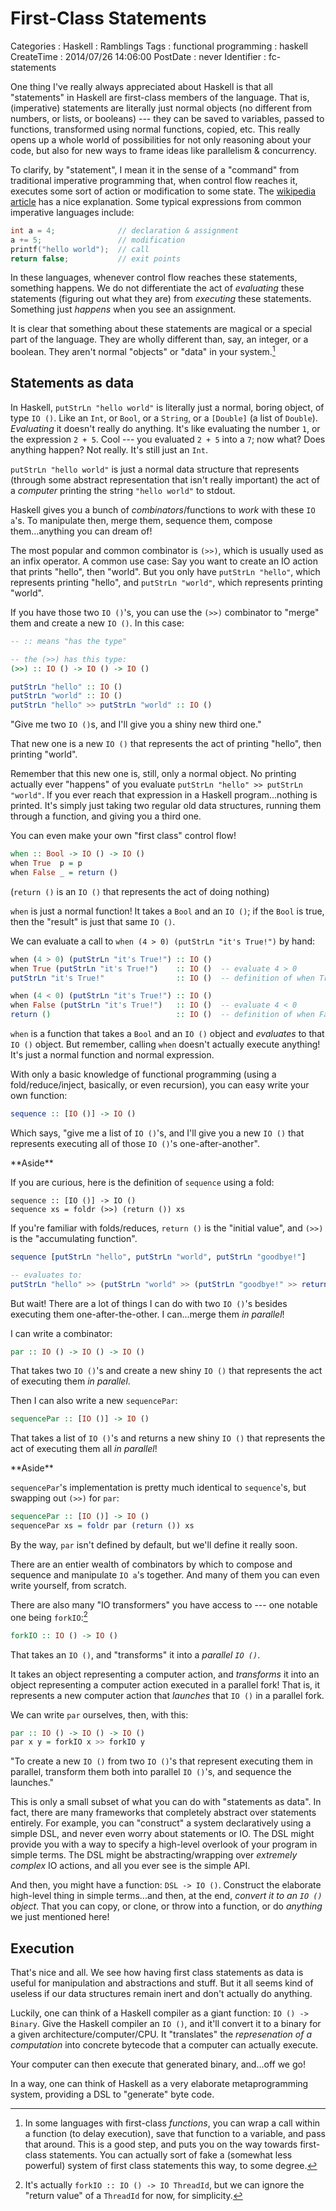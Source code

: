 First-Class Statements
======================

Categories
:   Haskell
:   Ramblings
Tags
:   functional programming
:   haskell
CreateTime
:   2014/07/26 14:06:00
PostDate
:   never
Identifier
:   fc-statements

One thing I've really always appreciated about Haskell is that all
"statements" in Haskell are first-class members of the language.  That is,
(imperative) statements are literally just normal objects (no different from
numbers, or lists, or booleans) --- they can be saved to variables, passed to
functions, transformed using normal functions, copied, etc.  This really opens
up a whole world of possibilities for not only reasoning about your code, but
also for new ways to frame ideas like parallelism & concurrency.

To clarify, by "statement", I mean it in the sense of a "command" from
traditional imperative programming that, when control flow reaches it,
executes some sort of action or modification to some state.  The [wikipedia
article][wiki] has a nice explanation.  Some typical expressions from common
imperative languages include:

[wiki]: http://en.wikipedia.org/wiki/Statement_(computer_science)

~~~c
int a = 4;              // declaration & assignment
a += 5;                 // modification
printf("hello world");  // call
return false;           // exit points
~~~

In these languages, whenever control flow reaches these statements, something
happens.  We do not differentiate the act of *evaluating* these statements
(figuring out what they are) from *executing* these statements.  Something
just *happens* when you see an assignment.

It is clear that something about these statements are magical or a special
part of the language.  They are wholly different than, say, an integer, or a
boolean.  They aren't normal "objects" or "data" in your system.[^fff]

[^fff]: In some languages with first-class *functions*, you can wrap a call
within a function (to delay execution), save that function to a variable, and
pass that around. This is a good step, and puts you on the way towards
first-class statements.  You can actually sort of fake a (somewhat less
powerful) system of first class statements this way, to some degree.

Statements as data
------------------

In Haskell, `putStrLn "hello world"` is literally just a normal, boring
object, of type `IO ()`.  Like an `Int`, or `Bool`, or a `String`, or a
`[Double]` (a list of `Double`).  *Evaluating* it doesn't really do anything.
It's like evaluating the number `1`, or the expression `2 + 5`.  Cool --- you
evaluated `2 + 5` into a `7`; now what?  Does anything happen?  Not really.
It's still just an `Int`.

`putStrLn "hello world"` is just a normal data structure that represents
(through some abstract representation that isn't really important) the act of
a *computer* printing the string `"hello world"` to stdout.

Haskell gives you a bunch of *combinators*/functions to *work* with these `IO
a`'s.  To manipulate then, merge them, sequence them, compose them...anything
you can dream of!

The most popular and common combinator is `(>>)`, which is usually used as an
infix operator.  A common use case: Say you want to create an IO action that
prints "hello", then "world".  But you only have `putStrLn "hello"`, which
represents printing "hello", and `putStrLn "world"`, which represents printing
"world".

If you have those two `IO ()`'s, you can use the `(>>)` combinator to "merge"
them and create a new `IO ()`.  In this case:

~~~haskell
-- :: means "has the type"

-- the (>>) has this type:
(>>) :: IO () -> IO () -> IO ()

putStrLn "hello" :: IO ()
putStrLn "world" :: IO ()
putStrLn "hello" >> putStrLn "world" :: IO ()
~~~

"Give me two `IO ()`s, and I'll give you a shiny new third one."

That new one is a new `IO ()` that represents the act of printing "hello",
then printing "world".

Remember that this new one is, still, only a normal object.  No printing
actually ever "happens" of you evaluate `putStrLn "hello" >> putStrLn
"world"`.  If you ever reach that expression in a Haskell program...nothing is
printed.  It's simply just taking two regular old data structures, running
them through a function, and giving you a third one.

You can even make your own "first class" control flow!

~~~haskell
when :: Bool -> IO () -> IO ()
when True  p = p
when False _ = return ()
~~~

(`return ()` is an `IO ()` that represents the act of doing nothing)

`when` is just a normal function!  It takes a `Bool` and an `IO ()`; if the
`Bool` is true, then the "result" is just that same `IO ()`.

We can evaluate a call to `when (4 > 0) (putStrLn "it's True!")` by hand:

~~~haskell
when (4 > 0) (putStrLn "it's True!") :: IO ()
when True (putStrLn "it's True!")    :: IO ()  -- evaluate 4 > 0
putStrLn "it's True!"                :: IO ()  -- definition of when True

when (4 < 0) (putStrLn "it's True!") :: IO ()
when False (putStrLn "it's True!")   :: IO ()  -- evaluate 4 < 0
return ()                            :: IO ()  -- definition of when False
~~~

`when` is a function that takes a `Bool` and an `IO ()` object and *evaluates*
to that `IO ()` object.  But remember, calling `when` doesn't actually execute
anything!  It's just a normal function and normal expression.

With only a basic knowledge of functional programming (using a
fold/reduce/inject, basically, or even recursion), you can easy write your own
function:

~~~haskell
sequence :: [IO ()] -> IO ()
~~~

Which says, "give me a list of `IO ()`'s, and I'll give you a new `IO ()` that
represents executing all of those `IO ()`'s one-after-another".

<div class="note">
**Aside**

If you are curious, here is the definition of `sequence` using a fold:

~~~
sequence :: [IO ()] -> IO ()
sequence xs = foldr (>>) (return ()) xs
~~~

If you're familiar with folds/reduces, `return ()` is the "initial value", and
`(>>)` is the "accumulating function".

~~~haskell
sequence [putStrLn "hello", putStrLn "world", putStrLn "goodbye!"]

-- evaluates to:
putStrLn "hello" >> (putStrLn "world" >> (putStrLn "goodbye!" >> return ())
~~~
</div>

But wait!  There are a lot of things I can do with two `IO ()`'s besides
executing them one-after-the-other.  I can...merge them *in parallel*!

I can write a combinator:

~~~haskell
par :: IO () -> IO () -> IO ()
~~~

That takes two `IO ()`'s and create a new shiny `IO ()` that represents the
act of executing them *in parallel*.

Then I can also write a new `sequencePar`:

~~~haskell
sequencePar :: [IO ()] -> IO ()
~~~

That takes a list of `IO ()`'s and returns a new shiny `IO ()` that represents
the act of executing them all *in parallel*!

<div class="note">
**Aside**

`sequencePar`'s implementation is pretty much identical to `sequence`'s, but
swapping out `(>>)` for `par`:

~~~haskell
sequencePar :: [IO ()] -> IO ()
sequencePar xs = foldr par (return ()) xs
~~~

By the way, `par` isn't defined by default, but we'll define it really soon.
</div>

There are an entier wealth of combinators by which to compose and sequence and
manipulate `IO a`'s together.  And many of them you can even write yourself,
from scratch.

There are also many "IO transformers" you have access to --- one notable one
being `forkIO`:[^fio]

[^fio]: It's actually `forkIO :: IO () -> IO ThreadId`, but we can ignore the
"return value" of a `ThreadId` for now, for simplicity.

~~~haskell
forkIO :: IO () -> IO ()
~~~

That takes an `IO ()`, and "transforms" it into a *parallel `IO ()`*.

It takes an object representing a computer action, and *transforms* it into an
object representing a computer action executed in a parallel fork!  That is,
it represents a new computer action that *launches* that `IO ()` in a parallel
fork.

We can write `par` ourselves, then, with this:

~~~haskell
par :: IO () -> IO () -> IO ()
par x y = forkIO x >> forkIO y
~~~

"To create a new `IO ()` from two `IO ()`'s that represent executing them in
parallel, transform them both into parallel `IO ()`'s, and sequence the
launches."

This is only a small subset of what you can do with "statements as data".  In
fact, there are many frameworks that completely abstract over statements
entirely.  For example, you can "construct" a system declaratively using a
simple DSL, and never even worry about statements or IO.  The DSL might
provide you with a way to specify a high-level overlook of your program in
simple terms.  The DSL might be abstracting/wrapping over *extremely complex*
IO actions, and all you ever see is the simple API.

And then, you might have a function: `DSL -> IO ()`.  Construct the elaborate
high-level thing in simple terms...and then, at the end, *convert it to an `IO
()` object*.  That you can copy, or clone, or throw into a function, or do
*anything* we just mentioned here!

Execution
---------

That's nice and all.  We see how having first class statements as data is
useful for manipulation and abstractions and stuff.  But it all seems kind of
useless if our data structures remain inert and don't actually do anything.

Luckily, one can think of a Haskell compiler as a giant function: `IO () ->
Binary`.  Give the Haskell compiler an `IO ()`, and it'll convert it to a
binary for a given architecture/computer/CPU.  It "translates" the
*represenation of a computation* into concrete bytecode that a computer can
actually execute.

Your computer can then execute that generated binary, and...off we go!

In a way, one can think of Haskell as a very elaborate metaprogramming system,
providing a DSL to "generate" byte code.




